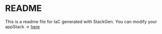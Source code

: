 # README
This is a readme file for IaC generated with StackGen.
You can modify your appStack -> [here](http://main.dev.stackgen.com/appstacks/8ba879c6-d157-46ba-906a-707f395cb993)
